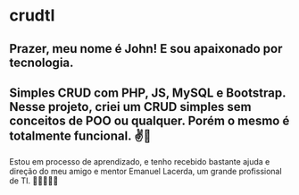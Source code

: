 # crudtl
Prazer, meu nome é John! E sou apaixonado por tecnologia. 
-------------------------------------------------------------------------------------------------------------------
Simples CRUD com PHP, JS, MySQL e Bootstrap. 
Nesse projeto, criei um CRUD simples sem conceitos de POO ou qualquer. Porém o mesmo é totalmente funcional. ✌️🚀
-------------------------------------------------------------------------------------------------------------------
Estou em processo de aprendizado, e tenho recebido bastante ajuda e direção do meu amigo e mentor Emanuel Lacerda, um grande profissional de TI. 👨🏽‍💻🙏🏽
